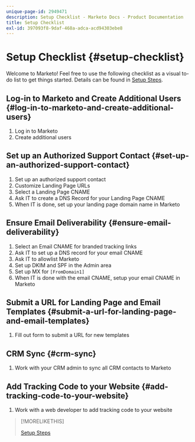 ```yaml
---
unique-page-id: 2949471
description: Setup Checklist - Marketo Docs - Product Documentation
title: Setup Checklist
exl-id: 397093f8-9daf-468a-adca-acd94303ebe8
---
```

# Setup Checklist {#setup-checklist}

Welcome to Marketo! Feel free to use the following checklist as a visual to-do list to get things started. Details can be found in [Setup Steps](/help/marketo/getting-started/setup-steps.md).

## Log-in to Marketo and Create Additional Users {#log-in-to-marketo-and-create-additional-users}

1. Log in to Marketo
1. Create additional users

## Set up an Authorized Support Contact {#set-up-an-authorized-support-contact}

1. Set up an authorized support contact
1. Customize Landing Page URLs
1. Select a Landing Page CNAME
1. Ask IT to create a DNS Record for your Landing Page CNAME
1. When IT is done, set up your landing page domain name in Marketo

## Ensure Email Deliverability {#ensure-email-deliverability}

1. Select an Email CNAME for branded tracking links
1. Ask IT to set up a DNS record for your email CNAME
1. Ask IT to allowlist Marketo
1. Set up DKIM and SPF in the Admin area
1. Set up MX for `[FromDomain1]`
1. When IT is done with the email CNAME, setup your email CNAME in Marketo

## Submit a URL for Landing Page and Email Templates {#submit-a-url-for-landing-page-and-email-templates}

1. Fill out form to submit a URL for new templates

## CRM Sync {#crm-sync}

1. Work with your CRM admin to sync all CRM contacts to Marketo

## Add Tracking Code to your Website {#add-tracking-code-to-your-website}

1. Work with a web developer to add tracking code to your website

>[!MORELIKETHIS]
>
>[Setup Steps](/help/marketo/getting-started/setup-steps.md)
